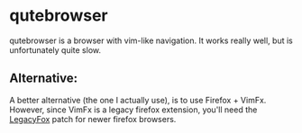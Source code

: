 # qutebrowser

qutebrowser is a browser with vim-like navigation. It works really well, but is
unfortunately quite slow.


## Alternative:
A better alternative (the one I actually use), is to use Firefox + VimFx.
However, since VimFx is a legacy firefox extension, you'll need the
[LegacyFox](https://github.com/girst/LegacyFox) patch for newer firefox browsers.
